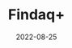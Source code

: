 ---
title: 'Findaq+'
date: '2022-08-25' 
metatag: '' 
inventory: '0' 
draft: false 
# meta description 
shortDescripton: ''
description: 'Dry+Fruit'
longdescription: ''
featured: True
# product Price
price: '60.0'
# Product Short Description
shortDescription: ''
productID: '67B6AE5E-F523-ED11-9968-005056B3A416'
type: 'products'
category: 'Dry+Fruit' 
thumnailproduct: 'https://aminsaddiquidawakhana.eralive.net/images/products/67B6AE5E-F523-ED11-9968-005056B3A4161.png' 
images:
  - image: 'images/products/67B6AE5E-F523-ED11-9968-005056B3A4161.png'  
Variants:
---